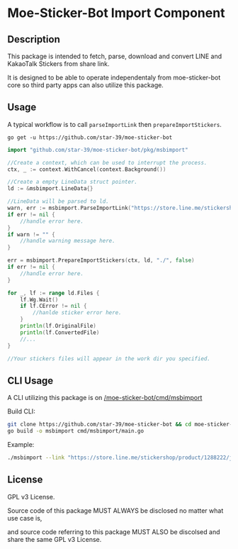 # Moe-Sticker-Bot Import Component

## Description
This package is intended to fetch, parse, download and convert LINE and KakaoTalk Stickers from share link.

It is designed to be able to operate independentaly from moe-sticker-bot core so third party apps can also utilize this package.

## Usage

A typical workflow is to call `parseImportLink` then `prepareImportStickers`.

```
go get -u https://github.com/star-39/moe-sticker-bot
```


```go
import "github.com/star-39/moe-sticker-bot/pkg/msbimport"

//Create a context, which can be used to interrupt the process.
ctx, _ := context.WithCancel(context.Background())

//Create a empty LineData struct pointer.
ld := &msbimport.LineData{}

//LineData will be parsed to ld.
warn, err := msbimport.ParseImportLink("https://store.line.me/stickershop/product/27286", ld)
if err != nil {
    //handle error here.
}
if warn != "" {
    //handle warning message here.
}

err = msbimport.PrepareImportStickers(ctx, ld, "./", false)
if err != nil {
    //handle error here.
}

for _, lf := range ld.Files {
    lf.Wg.Wait()
    if lf.CError != nil {
        //hanlde sticker error here.
    }
    println(lf.OriginalFile)
    println(lf.ConvertedFile)
    //...
}

//Your stickers files will appear in the work dir you specified.
```

## CLI Usage
A CLI utilizing this package is on [/moe-sticker-bot/cmd/msbimport](https://github.com/star-39/moe-sticker-bot/tree/master/cmd/msbimport)

Build CLI:
```bash
git clone https://github.com/star-39/moe-sticker-bot && cd moe-sticker-bot
go build -o msbimport cmd/msbimport/main.go
```

Example:
```bash
./msbimport --link "https://store.line.me/stickershop/product/1288222/ja" --convert false
```

## License
GPL v3 License.

Source code of this package MUST ALWAYS be disclosed no matter what use case is, 

and source code referring to this package MUST ALSO be discolsed and share the same GPL v3 License.
